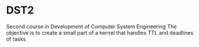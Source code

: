 # DST2
Second course in Development of Computer System Engineering
The objective is to create a small part of a kernel that handles TTL and deadlines of tasks
